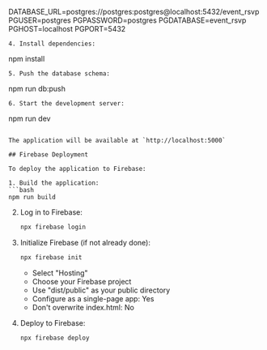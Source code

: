 DATABASE_URL=postgres://postgres:postgres@localhost:5432/event_rsvp
   PGUSER=postgres
   PGPASSWORD=postgres
   PGDATABASE=event_rsvp
   PGHOST=localhost
   PGPORT=5432
   ```
4. Install dependencies:
   ```
   npm install
   ```
5. Push the database schema:
   ```
   npm run db:push
   ```
6. Start the development server:
   ```
   npm run dev
   ```

The application will be available at `http://localhost:5000`

## Firebase Deployment

To deploy the application to Firebase:

1. Build the application:
   ```bash
   npm run build
   ```

2. Log in to Firebase:
   ```bash
   npx firebase login
   ```

3. Initialize Firebase (if not already done):
   ```bash
   npx firebase init
   ```
   - Select "Hosting"
   - Choose your Firebase project
   - Use "dist/public" as your public directory
   - Configure as a single-page app: Yes
   - Don't overwrite index.html: No

4. Deploy to Firebase:
   ```bash
   npx firebase deploy